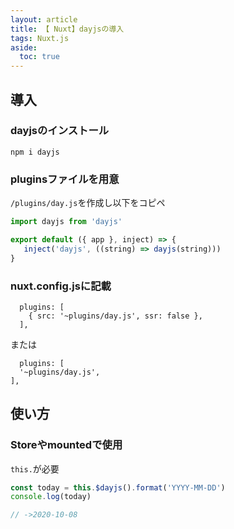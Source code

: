 ```yaml
---
layout: article
title: 【 Nuxt】dayjsの導入
tags: Nuxt.js
aside:
  toc: true
---
```


## 導入

### dayjsのインストール

```
npm i dayjs
```

### pluginsファイルを用意

`/plugins/day.js`を作成し以下をコピペ
```js
import dayjs from 'dayjs'

export default ({ app }, inject) => {
   inject('dayjs', ((string) => dayjs(string)))
}
```

### nuxt.config.jsに記載

```
  plugins: [
    { src: '~plugins/day.js', ssr: false },
  ],
```

または

  ```
    plugins: [
    '~plugins/day.js',
  ],
```


## 使い方

### Storeやmountedで使用

`this.`が必要

```js
const today = this.$dayjs().format('YYYY-MM-DD')
console.log(today)

// ->2020-10-08
```

### <template>で使用(pug)

`this.`は不要

```pug
p {{ $dayjs().format('YYYY-MM-DD') }}
```

参考にさせていただきました

[【Nuxt.js】dayjs導入編：リアルタイムな日時を表示してみよう](https://note.com/aliz/n/nbd10153f563f)

